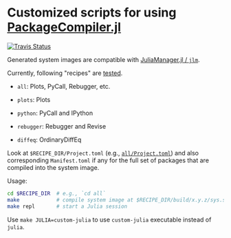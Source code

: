 # Customized scripts for using [PackageCompiler.jl](https://github.com/JuliaLang/PackageCompiler.jl)

[![Travis Status][travis-img]][travis-url]

Generated system images are compatible with
[JuliaManager.jl / `jlm`](https://github.com/tkf/JuliaManager.jl).

Currently, following "recipes" are [tested][travis-url].

* `all`: Plots, PyCall, Rebugger, etc.

* `plots`: Plots

* `python`: PyCall and IPython

* `rebugger`: Rebugger and Revise

* `diffeq`: OrdinaryDiffEq

Look at `$RECIPE_DIR/Project.toml` (e.g.,
[`all/Project.toml`](all/Project.toml)) and also corresponding
`Manifest.toml` if any for the full set of packages that are compiled
into the system image.

Usage:

```sh
cd $RECIPE_DIR  # e.g., `cd all`
make            # compile system image at $RECIPE_DIR/build/x.y.z/sys.so
make repl       # start a Julia session
```

Use `make JULIA=custom-julia` to use `custom-julia` executable instead
of `julia`.

[travis-img]: https://travis-ci.com/tkf/julia-sysimage-recipes.svg?branch=master
[travis-url]: https://travis-ci.com/tkf/julia-sysimage-recipes
